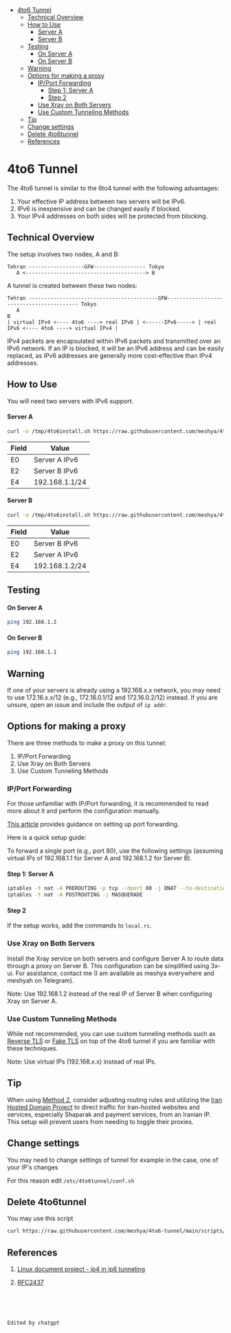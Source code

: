 - [4to6 Tunnel](#4to6-tunnel)
  - [Technical Overview](#technical-overview)
  - [How to Use](#how-to-use)
      - [Server A](#server-a)
      - [Server B](#server-b)
  - [Testing](#testing)
      - [On Server A](#on-server-a)
      - [On Server B](#on-server-b)
  - [Warning](#warning)
  - [Options for making a proxy](#options-for-making-a-proxy)
    - [IP/Port Forwarding](#ipport-forwarding)
      - [Step 1: Server A](#step-1-server-a)
      - [Step 2](#step-2)
    - [Use Xray on Both Servers](#use-xray-on-both-servers)
    - [Use Custom Tunneling Methods](#use-custom-tunneling-methods)
  - [Tip](#tip)
  - [Change settings](#change-settings)
  - [Delete 4to6tunnel](#delete-4to6tunnel)
  - [References](#references)

# 4to6 Tunnel

The 4to6 tunnel is similar to the 6to4 tunnel with the following advantages:

1. Your effective IP address between two servers will be IPv6.
2. IPv6 is inexpensive and can be changed easily if blocked.
3. Your IPv4 addresses on both sides will be protected from blocking.

## Technical Overview

The setup involves two nodes, A and B:

```
Tehran ------------------GFW----------------- Tokyo 
   A <---------------------------------------> B
```

A tunnel is created between these two nodes:

```
Tehran ------------------------------------------GFW----------------------------------------- Tokyo 
   A                                                                                          B
| virtual IPv4 <---- 4to6 ----> real IPv6 | <------IPv6-----> | real IPv6 <---- 4to6 ----> virtual IPv4 |
```

IPv4 packets are encapsulated within IPv6 packets and transmitted over an IPv6 network. If an IP is blocked, it will be an IPv6 address and can be easily replaced, as IPv6 addresses are generally more cost-effective than IPv4 addresses.

## How to Use

You will need two servers with IPv6 support.

#### Server A

```bash
curl -o /tmp/4to6install.sh https://raw.githubusercontent.com/meshya/4to6-tunnel/main/scripts/install.sh; sudo bash /tmp/4to6install.sh; rm /tmp/4to6install.sh
```

| Field | Value |
|-------|-------|
| E0    | Server A IPv6 |
| E2    | Server B IPv6 |
| E4    | 192.168.1.1/24 |

#### Server B

```bash
curl -o /tmp/4to6install.sh https://raw.githubusercontent.com/meshya/4to6-tunnel/main/scripts/install.sh; sudo bash /tmp/4to6install.sh; rm /tmp/4to6install.sh
```

| Field | Value |
|-------|-------|
| E0    | Server B IPv6 |
| E2    | Server A IPv6 |
| E4    | 192.168.1.2/24 |

## Testing

#### On Server A

```bash
ping 192.168.1.2
```

#### On Server B

```bash
ping 192.168.1.1
```

## Warning

If one of your servers is already using a 192.168.x.x network, you may need to use 172.16.x.x/12 (e.g., 172.16.0.1/12 and 172.16.0.2/12) instead. If you are unsure, open an issue and include the output of `ip addr`.

## Options for making a proxy

There are three methods to make a proxy on this tunnel:

1. IP/Port Forwarding
2. Use Xray on Both Servers
3. Use Custom Tunneling Methods

### IP/Port Forwarding

For those unfamiliar with IP/Port forwarding, it is recommended to read more about it and perform the configuration manually. 

[This article](https://tecadmin.net/setting-up-a-port-forwarding-using-iptables-in-linux/) provides guidance on setting up port forwarding.

Here is a quick setup guide:

To forward a single port (e.g., port 80), use the following settings (assuming virtual IPs of 192.168.1.1 for Server A and 192.168.1.2 for Server B).

#### Step 1: Server A

```bash
iptables -t nat -A PREROUTING -p tcp --dport 80 -j DNAT --to-destination 192.168.1.2:80 
iptables -t nat -A POSTROUTING -j MASQUERADE 
```

#### Step 2

If the setup works, add the commands to `local.rc`.

### Use Xray on Both Servers

Install the Xray service on both servers and configure Server A to route data through a proxy on Server B. This configuration can be simplified using 3x-ui. For assistance, contact me (I am available as meshya everywhere and meshyah on Telegram).

Note: Use 192.168.1.2 instead of the real IP of Server B when configuring Xray on Server A.

### Use Custom Tunneling Methods

While not recommended, you can use custom tunneling methods such as [Reverse TLS](https://github.com/radkesvat/ReverseTlsTunnel) or [Fake TLS](https://github.com/radkesvat/FakeTlsTunnel) on top of the 4to6 tunnel if you are familiar with these techniques.

Note: Use virtual IPs (192.168.x.x) instead of real IPs.

## Tip

When using [Method 2](#use-xray-on-both-servers), consider adjusting routing rules and utilizing the [Iran Hosted Domain Project](https://github.com/bootmortis/iran-hosted-domains) to direct traffic for Iran-hosted websites and services, especially Shaparak and payment services, from an Iranian IP. This setup will prevent users from needing to toggle their proxies.

## Change settings

You may need to change settings of tunnel for example in the case, one of your IP's changes

For this reason edit `/etc/4to6tunnel/conf.sh`

## Delete 4to6tunnel

You may use this script

```bash
curl https://raw.githubusercontent.com/meshya/4to6-tunnel/main/scripts/uninstall.sh -o /tmp/uninstall4to6.sh && sudo bash /tmp/uninstall4to6.sh && rm /tmp/uninstall4to6.sh
```


## References

1. [Linux document project - ip4 in ip6 tunneling](https://tldp.org/HOWTO/Linux+IPv6-HOWTO/ch10.html
)

2. [RFC2437](http://www.faqs.org/rfcs/rfc2473.html)


<br>
<br>
<br>

```
Edited by chatgpt
```
